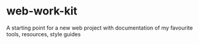 # web-work-kit
A starting point for a new web project with documentation of my favourite tools, resources, style guides
